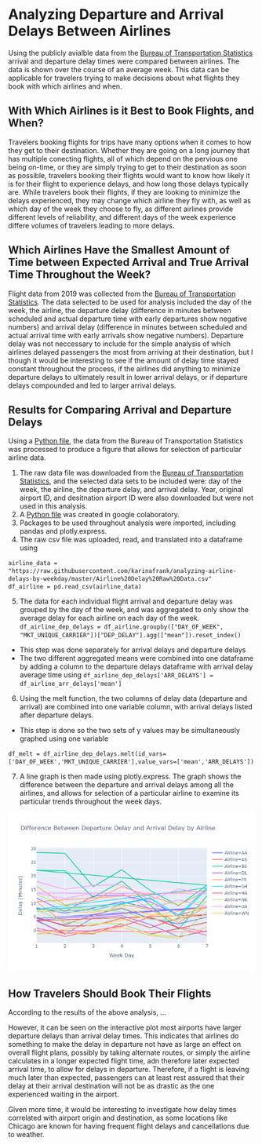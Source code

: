 # Analyzing Departure and Arrival Delays Between Airlines

Using the publicly avialble data from the [Bureau of Transportation Statistics](https://www.transtats.bts.gov/DL_SelectFields.asp) arrival and departure delay times were compared between airlines. The data is shown over the course of an average week. This data can be applicable for travelers trying to make decisions about what flights they book with which airlines and when.

## With Which Airlines is it Best to Book Flights, and When?

Travelers booking flights for trips have many options when it comes to how they get to their destination. Whether they are going on a long journey that has multiple conecting flights, all of which depend on the pervious one being on-time, or they are simply trying to get to their destination as soon as possible, travelers booking their flights would want to know how likely it is for their flight to experience delays, and how long those delays typically are. 
While travelers book their flights, if they are looking to minimize the delays experienced, they may change which airline they fly with, as well as which day of the week they choose to fly, as different airlines provide different levels of reliability, and different days of the week experience differe volumes of travelers leading to more delays.

## Which Airlines Have the Smallest Amount of Time between Expected Arrival and True Arrival Time Throughout the Week?

Flight data from 2019 was collected from the [Bureau of Transportation Statistics](https://www.transtats.bts.gov/DL_SelectFields.asp). The data selected to be used for analysis included the day of the week, the airline, the departure delay (difference in minutes between scheduled and actual departure time with early departures show negative numbers) and arrival delay (difference in minutes between scheduled and actual arrival time with early arrivals show negative numbers). Departure delay was not neccessary to include for the simple analysis of which airlines delayed passengers the most from arriving at their destination, but I though it would be interesting to see if the amount of delay time stayed constant throughout the process, if the airlines did anything to minimize departure delays to ultimately result in lower arrival delays, or if departure delays compounded and led to larger arrival delays. 

## Results for Comparing Arrival and Departure Delays

Using a [Python file](https://github.com/karinafrank/analyzing-airline-delays-by-weekday/blob/master/Project4_Python_Visualization%20(1).ipynb), the data from the Bureau of Transportation Statistics was processed to produce a figure that allows for selection of particular airline data. 

1. The raw data file was downloaded from the [Bureau of Transportation Statistics](https://www.transtats.bts.gov/DL_SelectFields.asp), and the selected data sets to be included were: day of the week, the airline, the departure delay, and arrival delay. Year, original airport ID, and desitnation airport ID were also downloaded but were not used in this analysis. 
2. A [Python file](https://github.com/karinafrank/analyzing-airline-delays-by-weekday/blob/master/Project4_Python_Visualization%20(1).ipynb) was created in google colaboratory.
3. Packages to be used throughout analysis were imported, including pandas and plotly.express.
4. The raw csv file was uploaded, read, and translated into a dataframe using
```
airline_data = "https://raw.githubusercontent.com/karinafrank/analyzing-airline-delays-by-weekday/master/Airline%20Delay%20Raw%20Data.csv"
df_airline = pd.read_csv(airline_data)
```
5. The data for each individual flight arrival and departure delay was grouped by the day of the week, and was aggregated to only show the average delay for each airline on each day of the week.
`df_airline_dep_delays = df_airline.groupby(["DAY_OF_WEEK", "MKT_UNIQUE_CARRIER"])["DEP_DELAY"].agg(["mean"]).reset_index()`
  * This step was done separately for arrival delays and departure delays
  * The two different aggregated means were combined into one dataframe by adding a column to the departure delays dataframe with arrival delay average time using `df_airline_dep_delays['ARR_DELAYS'] = df_airline_arr_delays['mean']`
6. Using the melt function, the two columns of delay data (departure and arrival) are combined into one variable column, with arrival delays listed after departure delays. 
  * This step is done so the two sets of y values may be simultaneously graphed using one variable
```
df_melt = df_airline_dep_delays.melt(id_vars=['DAY_OF_WEEK','MKT_UNIQUE_CARRIER'],value_vars=['mean','ARR_DELAYS'])
```
7. A line graph is then made using plotly.express. The graph shows the difference between the departure and arrival delays among all the airlines, and allows for selection of a particular airline to examine its particular trends throughout the week days.

![alt text](https://github.com/karinafrank/analyzing-airline-delays-by-weekday/blob/master/Plotly%20Visualization.png)

## How Travelers Should Book Their Flights

According to the results of the above analysis, ...

However, it can be seen on the interactive plot most airports have larger departure delays than arrival delay times. This indicates that airlines do something to make the delay in departure not have as large an effect on overall flight plans, possibly by taking alternate routes, or simply the airline calculates in a longer expected flight time, adn therefore later expected arrival time, to allow for delays in departure. Therefore, if a flight is leaving much later than expected, passengers can at least rest assured that their delay at their arrival destination will not be as drastic as the one experienced waiting in the airport. 

Given more time, it would be interesting to investigate how delay times correlated with airport origin and destination, as some locations like Chicago are known for having frequent flight delays and cancellations due to weather. 





